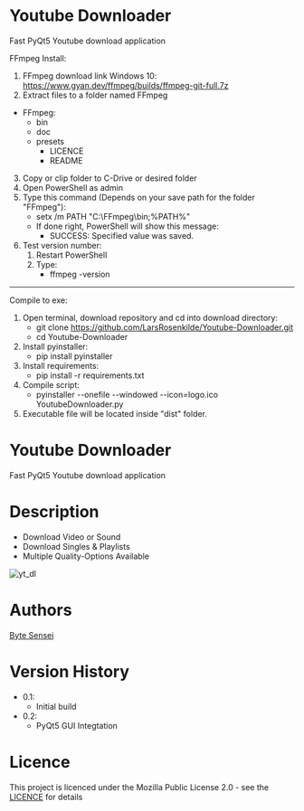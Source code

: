 # Youtube Downloader
 Fast PyQt5 Youtube download application 




FFmpeg Install:
1. FFmpeg download link Windows 10: https://www.gyan.dev/ffmpeg/builds/ffmpeg-git-full.7z
2. Extract files to a folder named FFmpeg
- FFmpeg:
  - bin
  - doc
  - presets
    - LICENCE
    - README
3. Copy or clip folder to C-Drive or desired folder
4. Open PowerShell as admin
5. Type this command (Depends on your save path for the folder "FFmpeg"):
    - setx /m PATH "C:\FFmpeg\bin;%PATH%"
    - If done right, PowerShell will show this message:
        - SUCCESS: Specified value was saved.
6. Test version number:
    1. Restart PowerShell
    2. Type: 
        - ffmpeg -version

____________________________________________________________________________________________
Compile to exe:
1. Open terminal, download repository and cd into download directory:
    - git clone https://github.com/LarsRosenkilde/Youtube-Downloader.git
    - cd Youtube-Downloader
2. Install pyinstaller: 
    - pip install pyinstaller
3. Install requirements:
    - pip install -r requirements.txt
4. Compile script:
    - pyinstaller --onefile --windowed --icon=logo.ico YoutubeDownloader.py
5. Executable file will be located inside "dist" folder.

# Youtube Downloader
 Fast PyQt5 Youtube download application 

# Description
- Download Video or Sound
- Download Singles & Playlists
- Multiple Quality-Options Available
 
![yt_dl](https://user-images.githubusercontent.com/50791042/185397447-e67f6700-392d-4272-9898-01e73c232e97.png)

# Authors
[Byte Sensei](https://github.com/bytesenseidk)

# Version History
- 0.1:
  * Initial build
- 0.2:
  * PyQt5 GUI Integtation
   
# Licence
This project is licenced under the Mozilla Public License 2.0 - see the [LICENCE](https://github.com/LarsRosenkilde/MusicPlayer/blob/master/LICENCE) for details


